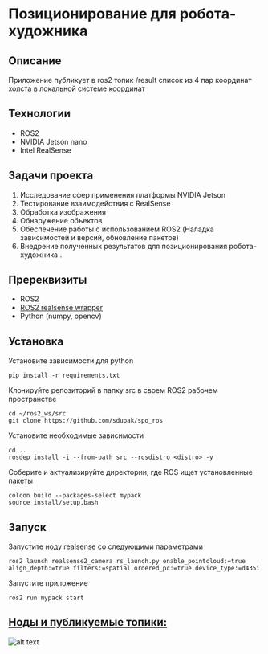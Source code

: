 # Позиционирование для робота-художника
## Описание
Приложение публикует в ros2 топик /result список из 4 пар координат холста в локальной системе координат 

## Технологии
* ROS2
* NVIDIA Jetson nano
* Intel RealSense

## Задачи проекта
1. Исследование сфер применения платформы NVIDIA Jetson
2. Тестирование взаимодействия с RealSense
3. Обработка изображения
4. Обнаружение объектов
5. Обеспечение работы с использованием ROS2 (Наладка зависимостей и версий, обновление пакетов)
6. Внедрение полученных результатов для позиционирования робота-художника .

## Пререквизиты
* ROS2
* [ROS2 realsense wrapper](https://github.com/IntelRealSense/realsense-ros)
* Python (numpy, opencv)

## Установка
Установите зависимости для python
```
pip install -r requirements.txt
```
Клонируйте репозиторий в папку src в своем ROS2 рабочем пространстве
```
cd ~/ros2_ws/src
git clone https://github.com/sdupak/spo_ros
```
Установите необходимые зависимости
```
cd ..
rosdep install -i --from-path src --rosdistro <distro> -y
```
Соберите и актуализируйте директории, где ROS ищет установленные пакеты
```
colcon build --packages-select mypack
source install/setup,bash
```


## Запуск
Запустите ноду realsense со следующими параметрами
```
ros2 launch realsense2_camera rs_launch.py enable_pointcloud:=true align_depth:=true filters:=spatial ordered_pc:=true device_type:=d435i
```
Запустите приложение
```
ros2 run mypack start
```

## [Ноды и публикуемые топики:](https://ilvif666.github.io/)
![alt text](https://raw.githubusercontent.com/sdupak/spo_ros/8bbf452c9503f4b53fb9f7da07095b3bf7737512/photos/rqt_graph.png)
## 
